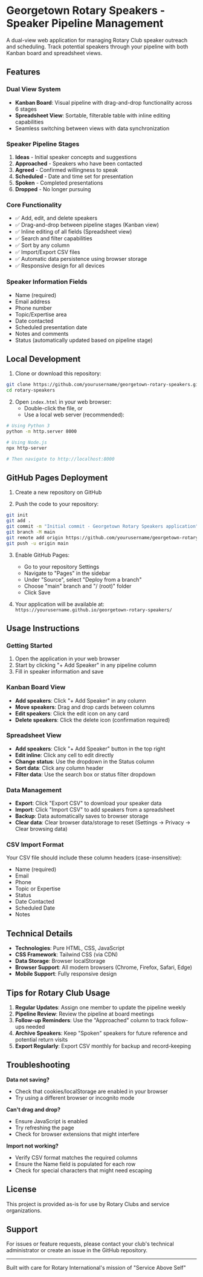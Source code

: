 # Georgetown Rotary Speakers - Speaker Pipeline Management

A dual-view web application for managing Rotary Club speaker outreach and scheduling. Track potential speakers through your pipeline with both Kanban board and spreadsheet views.

## Features

### Dual View System
- **Kanban Board**: Visual pipeline with drag-and-drop functionality across 6 stages
- **Spreadsheet View**: Sortable, filterable table with inline editing capabilities
- Seamless switching between views with data synchronization

### Speaker Pipeline Stages
1. **Ideas** - Initial speaker concepts and suggestions
2. **Approached** - Speakers who have been contacted
3. **Agreed** - Confirmed willingness to speak
4. **Scheduled** - Date and time set for presentation
5. **Spoken** - Completed presentations
6. **Dropped** - No longer pursuing

### Core Functionality
- ✅ Add, edit, and delete speakers
- ✅ Drag-and-drop between pipeline stages (Kanban view)
- ✅ Inline editing of all fields (Spreadsheet view)
- ✅ Search and filter capabilities
- ✅ Sort by any column
- ✅ Import/Export CSV files
- ✅ Automatic data persistence using browser storage
- ✅ Responsive design for all devices

### Speaker Information Fields
- Name (required)
- Email address
- Phone number
- Topic/Expertise area
- Date contacted
- Scheduled presentation date
- Notes and comments
- Status (automatically updated based on pipeline stage)

## Local Development

1. Clone or download this repository:
```bash
git clone https://github.com/yourusername/georgetown-rotary-speakers.git
cd rotary-speakers
```

2. Open `index.html` in your web browser:
   - Double-click the file, or
   - Use a local web server (recommended):
```bash
# Using Python 3
python -m http.server 8000

# Using Node.js
npx http-server

# Then navigate to http://localhost:8000
```

## GitHub Pages Deployment

1. Create a new repository on GitHub

2. Push the code to your repository:
```bash
git init
git add .
git commit -m "Initial commit - Georgetown Rotary Speakers application"
git branch -M main
git remote add origin https://github.com/yourusername/georgetown-rotary-speakers.git
git push -u origin main
```

3. Enable GitHub Pages:
   - Go to your repository Settings
   - Navigate to "Pages" in the sidebar
   - Under "Source", select "Deploy from a branch"
   - Choose "main" branch and "/ (root)" folder
   - Click Save

4. Your application will be available at:
   `https://yourusername.github.io/georgetown-rotary-speakers/`

## Usage Instructions

### Getting Started
1. Open the application in your web browser
2. Start by clicking "+ Add Speaker" in any pipeline column
3. Fill in speaker information and save

### Kanban Board View
- **Add speakers**: Click "+ Add Speaker" in any column
- **Move speakers**: Drag and drop cards between columns
- **Edit speakers**: Click the edit icon on any card
- **Delete speakers**: Click the delete icon (confirmation required)

### Spreadsheet View
- **Add speakers**: Click "+ Add Speaker" button in the top right
- **Edit inline**: Click any cell to edit directly
- **Change status**: Use the dropdown in the Status column
- **Sort data**: Click any column header
- **Filter data**: Use the search box or status filter dropdown

### Data Management
- **Export**: Click "Export CSV" to download your speaker data
- **Import**: Click "Import CSV" to add speakers from a spreadsheet
- **Backup**: Data automatically saves to browser storage
- **Clear data**: Clear browser data/storage to reset (Settings → Privacy → Clear browsing data)

### CSV Import Format
Your CSV file should include these column headers (case-insensitive):
- Name (required)
- Email
- Phone
- Topic or Expertise
- Status
- Date Contacted
- Scheduled Date
- Notes

## Technical Details

- **Technologies**: Pure HTML, CSS, JavaScript
- **CSS Framework**: Tailwind CSS (via CDN)
- **Data Storage**: Browser localStorage
- **Browser Support**: All modern browsers (Chrome, Firefox, Safari, Edge)
- **Mobile Support**: Fully responsive design

## Tips for Rotary Club Usage

1. **Regular Updates**: Assign one member to update the pipeline weekly
2. **Pipeline Review**: Review the pipeline at board meetings
3. **Follow-up Reminders**: Use the "Approached" column to track follow-ups needed
4. **Archive Speakers**: Keep "Spoken" speakers for future reference and potential return visits
5. **Export Regularly**: Export CSV monthly for backup and record-keeping

## Troubleshooting

**Data not saving?**
- Check that cookies/localStorage are enabled in your browser
- Try using a different browser or incognito mode

**Can't drag and drop?**
- Ensure JavaScript is enabled
- Try refreshing the page
- Check for browser extensions that might interfere

**Import not working?**
- Verify CSV format matches the required columns
- Ensure the Name field is populated for each row
- Check for special characters that might need escaping

## License

This project is provided as-is for use by Rotary Clubs and service organizations.

## Support

For issues or feature requests, please contact your club's technical administrator or create an issue in the GitHub repository.

---

Built with care for Rotary International's mission of "Service Above Self"